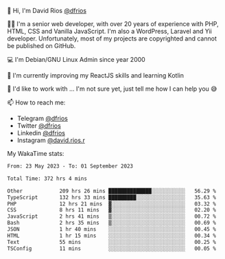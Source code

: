 👋 Hi, I'm David Rios [@dfrios](https://github.com/dfrios)

👨‍💻 I'm a senior web developer, with over 20 years of experience with PHP, HTML, CSS and Vanilla JavaScript. I'm also a WordPress, Laravel and Yii developer. Unfortunately, most of my projects are copyrighted and cannot be published on GitHub.

💻 I'm Debian/GNU Linux Admin since year 2000

🌱 I'm currently improving my ReactJS skills and learning Kotlin

💞️ I'd like to work with ... I'm not sure yet, just tell me how I can help you 😅


📫 How to reach me:
* Telegram [@dfrios](https://t.me/dfrios)
* Twitter [@dfrios](https://twitter.com/dfrios)
* Linkedin [@dfrios](https://linkedin.com/in/dfrios)
* Instagram [@david.rios.r](https://instagram.com/david.rios.r)



My WakaTime stats:
<!--START_SECTION:waka-->

```txt
From: 23 May 2023 - To: 01 September 2023

Total Time: 372 hrs 4 mins

Other            209 hrs 26 mins ██████████████░░░░░░░░░░░   56.29 %
TypeScript       132 hrs 33 mins █████████░░░░░░░░░░░░░░░░   35.63 %
PHP              12 hrs 21 mins  ▓░░░░░░░░░░░░░░░░░░░░░░░░   03.32 %
CSS              8 hrs 11 mins   ▓░░░░░░░░░░░░░░░░░░░░░░░░   02.20 %
JavaScript       2 hrs 41 mins   ▒░░░░░░░░░░░░░░░░░░░░░░░░   00.72 %
Bash             2 hrs 35 mins   ▒░░░░░░░░░░░░░░░░░░░░░░░░   00.69 %
JSON             1 hr 40 mins    ░░░░░░░░░░░░░░░░░░░░░░░░░   00.45 %
HTML             1 hr 15 mins    ░░░░░░░░░░░░░░░░░░░░░░░░░   00.34 %
Text             55 mins         ░░░░░░░░░░░░░░░░░░░░░░░░░   00.25 %
TSConfig         11 mins         ░░░░░░░░░░░░░░░░░░░░░░░░░   00.05 %
```

<!--END_SECTION:waka-->
